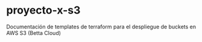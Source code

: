 # proyecto-x-s3
Documentación de templates de terraform para el despliegue de buckets en AWS S3 (Betta Cloud)
